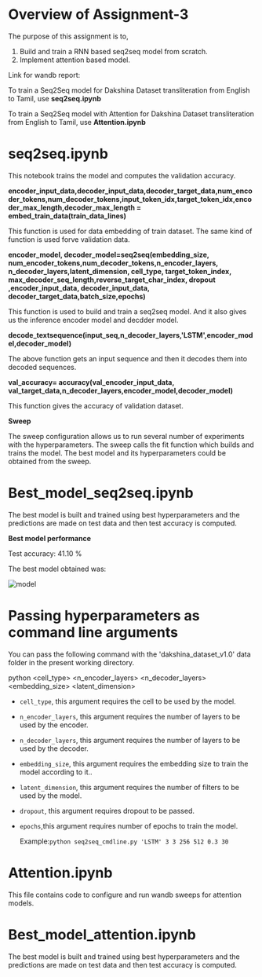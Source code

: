 # Overview of Assignment-3

The purpose of this assignment is to,

  1. Build and train a RNN based seq2seq model from scratch.
  2. Implement attention based model.

Link for wandb report:

To train a Seq2Seq model for Dakshina Dataset transliteration from English to Tamil, use 
**seq2seq.ipynb**

To train a Seq2Seq model with Attention for Dakshina Dataset transliteration from English to Tamil, use 
**Attention.ipynb**

# seq2seq.ipynb

This notebook trains the model and computes the validation accuracy.

**encoder_input_data,decoder_input_data,decoder_target_data,num_encoder_tokens,num_decoder_tokens,input_token_idx,target_token_idx,encoder_max_length,decoder_max_length = embed_train_data(train_data_lines)**

This function is used for data embedding of train dataset.
The same kind of function is used forve validation data.

**encoder_model, decoder_model=seq2seq(embedding_size, num_encoder_tokens,num_decoder_tokens,n_encoder_layers, n_decoder_layers,latent_dimension,
                cell_type, target_token_index, max_decoder_seq_length,reverse_target_char_index, dropout ,encoder_input_data, decoder_input_data,
                decoder_target_data,batch_size,epochs)**
                
This function is used to build and train a seq2seq model.
And it also gives us the inference encoder model and decdder model.

**decode_textsequence(input_seq,n_decoder_layers,'LSTM',encoder_model,decoder_model)**

The above function gets an input sequence and then it decodes them into decoded sequences.

**val_accuracy= accuracy(val_encoder_input_data, val_target_data,n_decoder_layers,encoder_model,decoder_model)**

This function gives the accuracy of validation dataset.

**Sweep**

The sweep configuration allows us to run several number of experiments with the hyperparameters.
The sweep calls the fit function which builds and trains the model. The best model and its hyperparameters could be obtained from the sweep.

# Best_model_seq2seq.ipynb

The best model is built and trained using best hyperparameters and the predictions are made on test data and then test accuracy is computed. 

**Best model performance**

Test accuracy: 41.10 %

The best model obtained was:

![model](https://user-images.githubusercontent.com/99970529/167281833-f72205e8-a4fc-4bcf-a3e4-c4fe09d8b673.png)


# Passing hyperparameters as command line arguments

You can pass the following command with the 'dakshina_dataset_v1.0' data folder in the present working directory.

python <filename> <cell_type> <n_encoder_layers> <n_decoder_layers> <embedding_size> <latent_dimension> <dropout> <epochs>
  
* ```cell_type```,     this argument requires the cell to be used by the model. 
* ```n_encoder_layers```, this argument requires the number of layers to be used by the encoder.
* ```n_decoder_layers```, this argument requires the number of layers to be used by the decoder.
* ```embedding_size```, this argument requires the embedding size to train the model according to it..
* ```latent_dimension```, this argument requires the number of filters to be used by the model.
* ```dropout```,  this argument requires dropout to be passed.
* ```epochs```,this argument requires number of epochs to train the model.
  
  Example:```python seq2seq_cmdline.py 'LSTM' 3 3 256 512 0.3 30```

 
# Attention.ipynb

This file contains code to configure and run wandb sweeps for attention models.

# Best_model_attention.ipynb

The best model is built and trained using best hyperparameters and the predictions are made on test data and then test accuracy is computed. 



 
